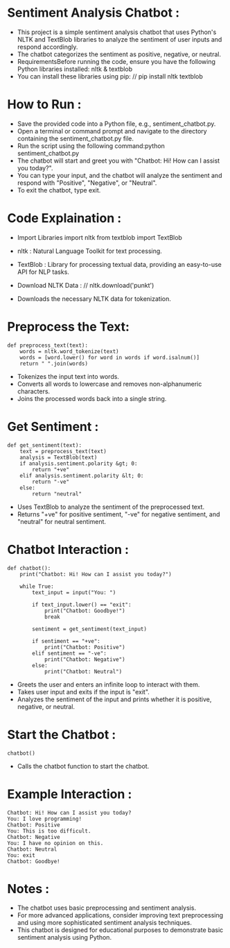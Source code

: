 # Sentiment Analysis Chatbot :
* This project is a simple sentiment analysis chatbot that uses Python's NLTK and TextBlob libraries to analyze the sentiment of user inputs and respond accordingly.
* The chatbot categorizes the sentiment as positive, negative, or neutral.
* RequirementsBefore running the code, ensure you have the following Python libraries installed: nltk & textblob
* You can install these libraries using pip: // pip install nltk textblob

# How to Run :
* Save the provided code into a Python file, e.g., sentiment_chatbot.py.
* Open a terminal or command prompt and navigate to the directory containing the sentiment_chatbot.py file.
* Run the script using the following command:python sentiment_chatbot.py
* The chatbot will start and greet you with "Chatbot: Hi! How can I assist you today?".
* You can type your input, and the chatbot will analyze the sentiment and respond with "Positive", "Negative", or "Neutral".
* To exit the chatbot, type exit.
  
# Code Explaination :
* Import Libraries
    import nltk
    from textblob import TextBlob

* nltk : Natural Language Toolkit for text processing.
* TextBlob : Library for processing textual data, providing an easy-to-use API for NLP tasks.
* Download NLTK Data :
    // nltk.download('punkt')
* Downloads the necessary NLTK data for tokenization.

# Preprocess the Text:
    def preprocess_text(text):
        words = nltk.word_tokenize(text)
        words = [word.lower() for word in words if word.isalnum()]
        return " ".join(words)
* Tokenizes the input text into words.
* Converts all words to lowercase and removes non-alphanumeric characters.
* Joins the processed words back into a single string.

# Get Sentiment :
    def get_sentiment(text):
        text = preprocess_text(text)
        analysis = TextBlob(text)
        if analysis.sentiment.polarity &gt; 0:
            return "+ve"
        elif analysis.sentiment.polarity &lt; 0:
            return "-ve"
        else:
            return "neutral"
* Uses TextBlob to analyze the sentiment of the preprocessed text.
* Returns "+ve" for positive sentiment, "-ve" for negative sentiment, and "neutral" for neutral sentiment.
  
# Chatbot Interaction :
    def chatbot():
        print("Chatbot: Hi! How can I assist you today?")
    
        while True:
            text_input = input("You: ")
        
            if text_input.lower() == "exit":
                print("Chatbot: Goodbye!")
                break
        
            sentiment = get_sentiment(text_input)
        
            if sentiment == "+ve":
                print("Chatbot: Positive")
            elif sentiment == "-ve":
                print("Chatbot: Negative")
            else:
                print("Chatbot: Neutral")
* Greets the user and enters an infinite loop to interact with them.
* Takes user input and exits if the input is "exit".
* Analyzes the sentiment of the input and prints whether it is positive, negative, or neutral.
  
# Start the Chatbot : 
    chatbot() 
* Calls the chatbot function to start the chatbot.

# Example Interaction : 
    Chatbot: Hi! How can I assist you today?
    You: I love programming!
    Chatbot: Positive
    You: This is too difficult.
    Chatbot: Negative
    You: I have no opinion on this.
    Chatbot: Neutral
    You: exit
    Chatbot: Goodbye!

# Notes :
* The chatbot uses basic preprocessing and sentiment analysis. 
* For more advanced applications, consider improving text preprocessing and using more sophisticated sentiment analysis techniques.
* This chatbot is designed for educational purposes to demonstrate basic sentiment analysis using Python.
